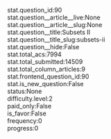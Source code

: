 stat.question_id:90  
stat.question__article__live:None  
stat.question__article__slug:None  
stat.question__title:Subsets II  
stat.question__title_slug:subsets-ii  
stat.question__hide:False  
stat.total_acs:7994  
stat.total_submitted:14509  
stat.total_column_articles:9  
stat.frontend_question_id:90  
stat.is_new_question:False  
status:None  
difficulty.level:2  
paid_only:False  
is_favor:False  
frequency:0  
progress:0  
